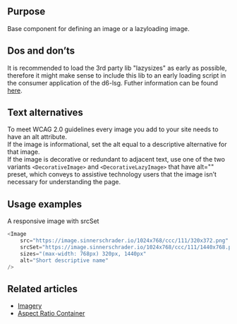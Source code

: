 ## Purpose

Base component for defining an image or a lazyloading image.

## Dos and don’ts

It is recommended to load the 3rd party lib "lazysizes" as early as possible,
therefore it might make sense to include this lib to an early loading script in
the consumer application of the d6-lsg. Futher information can be found
[here](https://github.com/aFarkas/lazysizes#tip-wherehow-to-include-lazysizes).

## Text alternatives

To meet WCAG 2.0 guidelines every image you add to your site needs to have an
alt attribute.  
If the image is informational, set the alt equal to a descriptive alternative
for that image.  
If the image is decorative or redundant to adjacent text, use one of the two
variants `<DecorativeImage>` and `<DecorativeLazyImage>` that have alt=""
preset, which conveys to assistive technology users that the image isn’t
necessary for understanding the page.

## Usage examples

A responsive image with srcSet

```javascript
<Image
	src="https://image.sinnerschrader.io/1024x768/ccc/111/320x372.png"
	srcSet="https://image.sinnerschrader.io/1024x768/ccc/111/1440x768.png 1440w, https://image.sinnerschrader.io/1024x768/ccc/111/320x372.png 768w"
	sizes="(max-width: 768px) 320px, 1440px"
	alt="Short descriptive name"
/>
```

## Related articles

- [Imagery](/doc/docs/documentation/40-appearance/imagery?styleguide-components-enabled=true&appearance-enabled=true)
- [Aspect Ratio Container](/pattern/aspect-ratio-container?styleguide-components-enabled=true&appearance-enabled=true&react--core-components-enabled=true)
